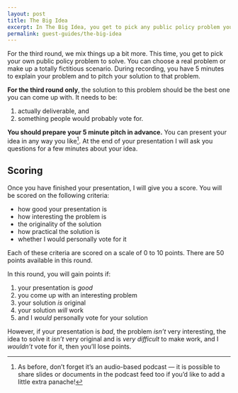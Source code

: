 ```yaml
---
layout: post
title: The Big Idea
excerpt: In The Big Idea, you get to pick any public policy problem you like and then you have 5 minutes to pitch the best solution you can come up with.
permalink: guest-guides/the-big-idea
---
```


For the third round, we mix things up a bit more. This time, you get to pick your own public policy problem to solve. You can choose a real problem or make up a totally fictitious scenario. During recording, you have 5 minutes to explain your problem and to pitch your solution to that problem. 

**For the third round only**, the solution to this problem should be the best one you can come up with. It needs to be:

1. actually deliverable, and 
2. something people would probably vote for.

**You should prepare your 5 minute pitch in advance.** You can present your idea in any way you like[^1]. At the end of your presentation I will ask you questions for a few minutes about your idea. 

[^1]: As before, don’t forget it’s an audio-based podcast — it is possible to share slides or documents in the podcast feed too if you’d like to add a little extra panache!

## Scoring

Once you have finished your presentation, I will give you a score. You will be scored on the following criteria:

- how good your presentation is
- how interesting the problem is
- the originality of the solution
- how practical the solution is
- whether I would personally vote for it

Each of these criteria are scored on a scale of 0 to 10 points. There are 50 points available in this round.

In this round, you will gain points if:

1. your presentation is *good*
2. you come up with an interesting problem
3. your solution *is* original
4. your solution *will* work
5. and I *would* personally vote for your solution

However, if your presentation is *bad*, the problem *isn’t* very interesting, the idea to solve it *isn’t* very original and is *very difficult* to make work, and I *wouldn’t* vote for it, then you’ll lose points.